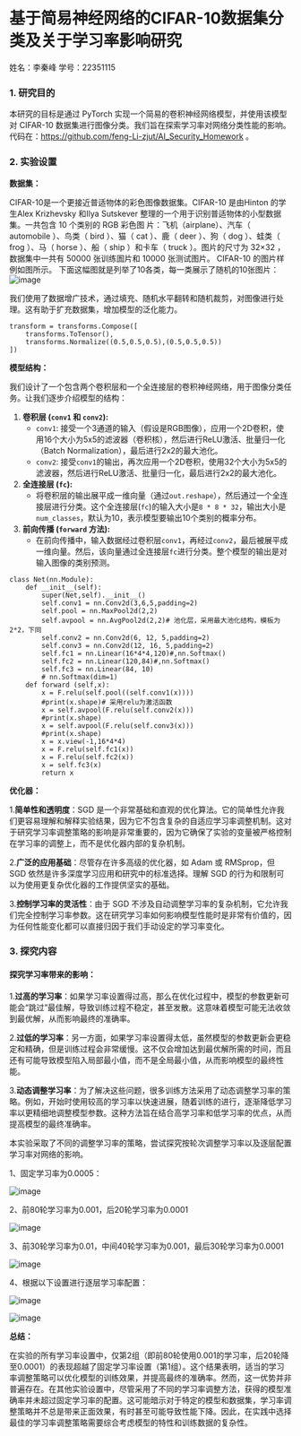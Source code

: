 # 基于简易神经网络的CIFAR-10数据集分类及关于学习率影响研究
姓名：李秦峰    学号：22351115
### **1. 研究目的**
本研究的目标是通过 PyTorch 实现一个简易的卷积神经网络模型，并使用该模型对 CIFAR-10 数据集进行图像分类。我们旨在探索学习率对网络分类性能的影响。代码在：https://github.com/feng-Li-zjut/AI_Security_Homework 。


### **2. 实验设置**


**数据集：** 

CIFAR-10是一个更接近普适物体的彩色图像数据集。CIFAR-10 是由Hinton 的学生Alex Krizhevsky 和Ilya Sutskever 整理的一个用于识别普适物体的小型数据集。一共包含 10 个类别的 RGB 彩色图 片：飞机（airplane）、汽车（ automobile ）、鸟类（ bird ）、猫（ cat ）、鹿（ deer ）、狗（ dog ）、蛙类（ frog ）、马（ horse ）、船（ ship ）和卡车（ truck ）。图片的尺寸为 32×32 ，数据集中一共有 50000 张训练圄片和 10000 张测试图片。 CIFAR-10 的图片样例如图所示。
下面这幅图就是列举了10各类，每一类展示了随机的10张图片：
![image](https://github.com/feng-Li-zjut/AI_Security_Homework/assets/74243537/817fd100-3593-4aa8-9ff2-ed742ae29975)

我们使用了数据增广技术，通过填充、随机水平翻转和随机裁剪，对图像进行处理。这有助于扩充数据集，增加模型的泛化能力。
```
transform = transforms.Compose([
    transforms.ToTensor(),
    transforms.Normalize((0.5,0.5,0.5),(0.5,0.5,0.5))
])
```

**模型结构：** 

我们设计了一个包含两个卷积层和一个全连接层的卷积神经网络，用于图像分类任务。让我们逐步介绍模型的结构：
1. **卷积层 (`conv1` 和 `conv2`):**
   - `conv1`: 接受一个3通道的输入（假设是RGB图像），应用一个2D卷积，使用16个大小为5x5的滤波器（卷积核），然后进行ReLU激活、批量归一化（Batch Normalization），最后进行2x2的最大池化。
   - `conv2`: 接受`conv1`的输出，再次应用一个2D卷积，使用32个大小为5x5的滤波器，然后进行ReLU激活、批量归一化，最后进行2x2的最大池化。
2. **全连接层 (`fc`):**
   - 将卷积层的输出展平成一维向量（通过`out.reshape`），然后通过一个全连接层进行分类。这个全连接层(`fc`)的输入大小是`8 * 8 * 32`，输出大小是`num_classes`，默认为10，表示模型要输出10个类别的概率分布。
3. **前向传播 (`forward` 方法):**
   - 在前向传播中，输入数据经过卷积层`conv1`，再经过`conv2`，最后被展平成一维向量。然后，该向量通过全连接层`fc`进行分类。整个模型的输出是对输入图像的类别预测。

```
class Net(nn.Module):
    def __init__(self):
        super(Net,self).__init__()
        self.conv1 = nn.Conv2d(3,6,5,padding=2)  
        self.pool = nn.MaxPool2d(2,2)
        self.avpool = nn.AvgPool2d(2,2)# 池化层，采用最大池化结构，模板为2*2，下同
        self.conv2 = nn.Conv2d(6, 12, 5,padding=2)
        self.conv3 = nn.Conv2d(12, 16, 5,padding=2)
        self.fc1 = nn.Linear(16*4*4,120)#,nn.Softmax()
        self.fc2 = nn.Linear(120,84)#,nn.Softmax()
        self.fc3 = nn.Linear(84, 10)
        # nn.Softmax(dim=1)
    def forward (self,x):
        x = F.relu(self.pool((self.conv1(x))))
        #print(x.shape)# 采用relu为激活函数
        x = self.avpool(F.relu(self.conv2(x)))
        #print(x.shape)
        x = self.avpool(F.relu(self.conv3(x)))
        #print(x.shape)
        x = x.view(-1,16*4*4)
        x = F.relu(self.fc1(x))
        x = F.relu(self.fc2(x))
        x = self.fc3(x)
        return x
```

**优化器：** 

1.**简单性和透明度**：SGD 是一个非常基础和直观的优化算法。它的简单性允许我们更容易理解和解释实验结果，因为它不包含复杂的自适应学习率调整机制。这对于研究学习率调整策略的影响是非常重要的，因为它确保了实验的变量被严格控制在学习率的调整上，而不是优化器内部的复杂机制。

2.**广泛的应用基础**：尽管存在许多高级的优化器，如 Adam 或 RMSprop，但 SGD 依然是许多深度学习应用和研究中的标准选择。理解 SGD 的行为和限制可以为使用更复杂优化器的工作提供坚实的基础。

3.**控制学习率的灵活性**：由于 SGD 不涉及自动调整学习率的复杂机制，它允许我们完全控制学习率参数。这在研究学习率如何影响模型性能时是非常有价值的，因为任何性能变化都可以直接归因于我们手动设定的学习率变化。


### **3. 探究内容**

#### **探究学习率带来的影响：** 

1.**过高的学习率**：如果学习率设置得过高，那么在优化过程中，模型的参数更新可能会“跳过”最佳解，导致训练过程不稳定，甚至发散。这意味着模型可能无法收敛到最优解，从而影响最终的准确率。

2.**过低的学习率**：另一方面，如果学习率设置得太低，虽然模型的参数更新会更稳定和精确，但是训练过程会非常缓慢。这不仅会增加达到最优解所需的时间，而且还有可能导致模型陷入局部最小值，而不是全局最小值，从而影响模型的最终性能。

3.**动态调整学习率**：为了解决这些问题，很多训练方法采用了动态调整学习率的策略。例如，开始时使用较高的学习率以快速进展，随着训练的进行，逐渐降低学习率以更精细地调整模型参数。这种方法旨在结合高学习率和低学习率的优点，从而提高模型的最终准确率。

本实验采取了不同的调整学习率的策略，尝试探究按轮次调整学习率以及逐层配置学习率对网络的影响。

1、固定学习率为0.0005：

![image](https://github.com/feng-Li-zjut/AI_Security_Homework/assets/74243537/0eed5604-4694-49c9-9aa5-4e9b39a2fb0f)

2、前80轮学习率为0.001，后20轮学习率为0.0001

![image](https://github.com/feng-Li-zjut/AI_Security_Homework/assets/74243537/cff8d8c7-eca6-45ea-9e6f-4786a0a85945)

3、前30轮学习率为0.01，中间40轮学习率为0.001，最后30轮学习率为0.0001

![image](https://github.com/feng-Li-zjut/AI_Security_Homework/assets/74243537/2c836b10-e271-4cdc-8b60-9ab78d05ac54)

4、根据以下设置进行逐层学习率配置：

![image](https://github.com/feng-Li-zjut/AI_Security_Homework/assets/74243537/63d64328-bb09-496f-8038-34f0889caeda)


![image](https://github.com/feng-Li-zjut/AI_Security_Homework/assets/74243537/93ad3884-89bf-49a9-ae3e-37fe0f4fe5e6)


**总结：**


在实验的所有学习率设置中，仅第2组（即前80轮使用0.001的学习率，后20轮降至0.0001）的表现超越了固定学习率设置（第1组）。这个结果表明，适当的学习率调整策略可以优化模型的训练效果，并提高最终的准确率。然而，这一优势并非普遍存在。在其他实验设置中，尽管采用了不同的学习率调整方法，获得的模型准确率并未超过固定学习率的配置。这可能暗示对于特定的模型和数据集，学习率调整策略并不总是带来正面效果，有时甚至可能导致性能下降。因此，在实践中选择最佳的学习率调整策略需要综合考虑模型的特性和训练数据的复杂性。







